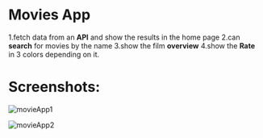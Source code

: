 # Movies App

 1.fetch data from an **API** and show the results in the home page
 2.can **search** for movies by the name 
 3.show the film **overview**
 4.show the **Rate** in 3 colors depending on it.
 

 

# Screenshots:
![movieApp1](https://user-images.githubusercontent.com/53842330/159136737-31ee771a-fe46-4841-a695-7e8530751794.png)

![movieApp2](https://user-images.githubusercontent.com/53842330/159136741-efc26b9d-bf2a-4c63-aecb-289ad156ea5c.png)


```
